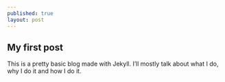 ```yaml
---
published: true
layout: post
---
```

## My first post

This is a pretty basic blog made with Jekyll. I’ll mostly talk about what I do, why I do it and how I do it.
